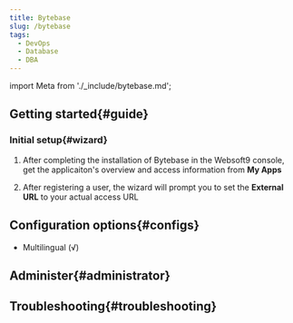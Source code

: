 ```yaml
---
title: Bytebase
slug: /bytebase
tags:
  - DevOps
  - Database
  - DBA
---
```


import Meta from './_include/bytebase.md';

<Meta name="meta" />

## Getting started{#guide}

### Initial setup{#wizard}

1. After completing the installation of Bytebase in the Websoft9 console, get the applicaiton's overview and access information from **My Apps**  

2. After registering a user, the wizard will prompt you to set the **External URL** to your actual access URL


## Configuration options{#configs}

- Multilingual (√)

## Administer{#administrator}

## Troubleshooting{#troubleshooting}

